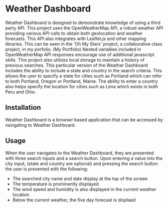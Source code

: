 # Weather Dashboard
Weather Dashboard is designed to demonstrate knowledge of using a third party API.  This project uses the OpenWeatherMap API, a robust weather API providing various API calls to obtain both geolocation and weather forecasts.  This API also integrates with Leaflet.js and other mapping libraries.  This can be seen in the 'Oh My Stars' project, a collaborative class project, in my porfolio. (My Portfolio) Nested variables included in OpenWeatherMap API responses encourage use of additional javascript skills. This project also utilizes local storage to maintain a history of previous searches.  This particular version of the Weather Dashboard includes the ability to include a state and country in the search criteria.  This allows the user to specify a state for cities such as Portland which can refer to both Portland, Oregon or Portland, Maine.  The ability to enter a country also helps specify the location for cities such as Lima which exists in both Peru and Ohio. 

## Installation
Weather Dashboard is a browser based application that can be accessed by navigating to Weather Dashboard.

## Usage
When the user navigates to the Weather Dashboard, they are presented with three search inputs and a search button.  Upon entering a value into the city input, (state and country are optional) and pressing the search button the user is presented with the following:
  - The searched city name and date display at the top of the screen
  - The temperature is prominently displayed
  - The wind speed and humidity is also displayed in the current weather location
  - Below the current weather, the five day forecast is displaed  
